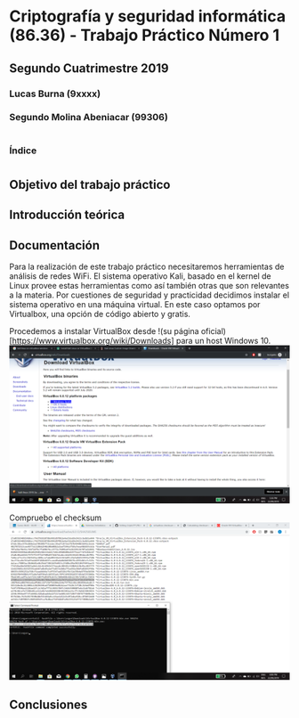 # Criptografía y seguridad informática (86.36) - Trabajo Práctico Número 1
## Segundo Cuatrimestre 2019
### Lucas Burna (9xxxx)
### Segundo Molina Abeniacar (99306)      
#     
### Índice      
#
## Objetivo del trabajo práctico
## Introducción teórica
## Documentación

Para la realización de este trabajo práctico necesitaremos herramientas de análisis de redes WiFi. El sistema operativo Kali, basado en el kernel de Linux provee estas herramientas como así también otras que son relevantes a la materia. Por cuestiones de seguridad y practicidad decidimos instalar el sistema operativo en una máquina virtual. En este caso optamos por Virtualbox, una opción de código abierto y gratis.    


Procedemos a instalar VirtualBox desde !(su página oficial)[https://www.virtualbox.org/wiki/Downloads] para un host Windows 10.
![InstalamosVirtualBox][InstalamosVirtualbox]

Compruebo el checksum
![ComprueboChecksum][ComprueboChecksum]

## Conclusiones



[InstalamosVirtualbox]: Imagenes/InstalamosVirtualbox.png
[ComprueboChecksum]: Imagenes/ComprueboChecksum.png
